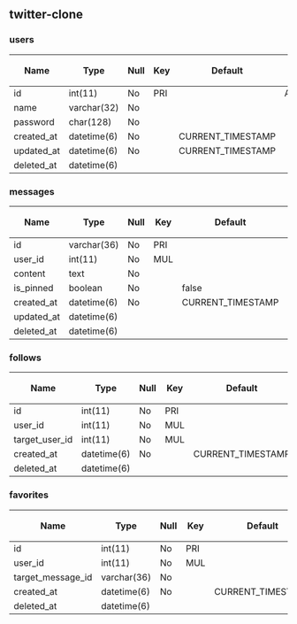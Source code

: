 ## twitter-clone

### users
| Name | Type | Null | Key | Default | Extra | 説明 |
| --- | --- | --- | --- | --- | --- | --- |
| id | int(11) | No | PRI |  | AUTO_INCREMENT |  |
| name | varchar(32) | No |  |  |  |  |
| password | char(128) | No |  |  |  |  |
| created_at | datetime(6) | No |  | CURRENT_TIMESTAMP |  |  |
| updated_at | datetime(6) | No |  | CURRENT_TIMESTAMP |  |  |
| deleted_at | datetime(6) |  |  |  |  |  |

### messages
| Name | Type | Null | Key | Default | Extra | 説明 |
| --- | --- | --- | --- | --- | --- | --- |
| id | varchar(36) | No | PRI |  |  |  |
| user_id | int(11) | No | MUL |  |  |  |
| content | text | No |  |  |  |  |
| is_pinned | boolean | No |  | false |  |  |
| created_at | datetime(6) | No |  | CURRENT_TIMESTAMP |  |  |
| updated_at | datetime(6) |  |  |  |  |  |
| deleted_at | datetime(6) |  |  |  |  |  |

### follows
| Name | Type | Null | Key | Default | Extra | 説明 |
| --- | --- | --- | --- | --- | --- | --- |
| id | int(11) | No | PRI |  | AUTO_INCREMENT |  |
| user_id | int(11) | No | MUL |  |  |  |
| target_user_id | int(11) | No | MUL |  |  |  |
| created_at | datetime(6) | No |  | CURRENT_TIMESTAMP |  |  |
| deleted_at | datetime(6) |  |  |  |  |  |

### favorites
| Name | Type | Null | Key | Default | Extra | 説明 |
| --- | --- | --- | --- | --- | --- | --- |
| id | int(11) | No | PRI |  | AUTO_INCREMENT |  |
| user_id | int(11) | No | MUL |  |  |  |
| target_message_id | varchar(36) | No |  |  |  |  |
| created_at | datetime(6) | No |  | CURRENT_TIMESTAMP |  |  |
| deleted_at | datetime(6) |  |  |  |  |  |
